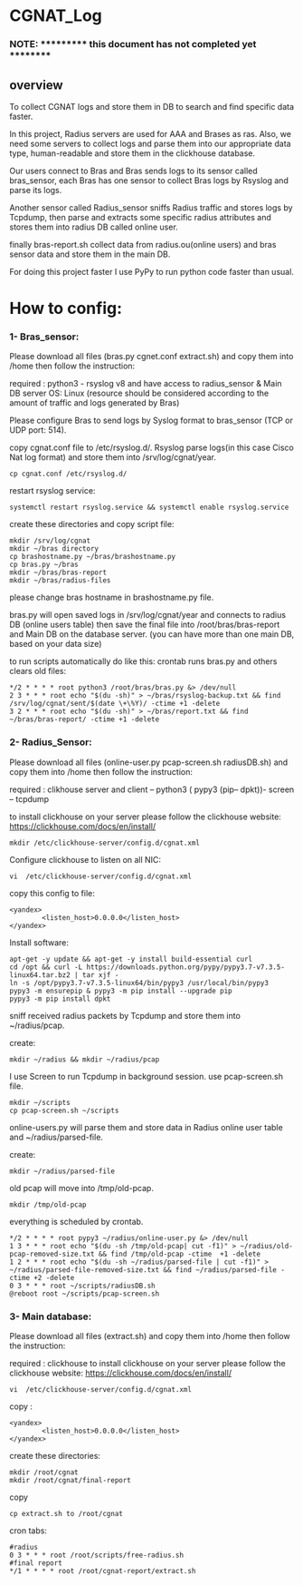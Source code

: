# CGNAT_Log

### NOTE: ********* this document has not completed yet ********
## overview

To collect CGNAT logs and store them in DB to search and find specific data faster.

In this project, Radius servers are used for AAA and Brases as ras. Also, we need some servers to collect logs and parse them into our appropriate data type, human-readable and store them in the clickhouse database.

Our users connect to Bras and Bras sends logs to its sensor called bras_sensor, each Bras has one sensor to collect Bras logs by Rsyslog and parse its logs.

Another sensor called Radius_sensor sniffs Radius traffic and stores logs by Tcpdump, then parse and extracts some specific radius attributes and stores them into radius DB called online user.

finally bras-report.sh collect data from radius.ou(online users) and bras sensor data and store them in the main DB.

For doing this project faster I use PyPy to run python code faster than usual.

# How to config:

### 1- Bras_sensor:
Please download all files (bras.py cgnet.conf extract.sh) and copy them into /home then follow the instruction:

required : python3 - rsyslog v8 and have access to radius_sensor & Main DB server
OS: Linux (resource should be considered according to the amount of traffic and logs generated by Bras)

Please configure Bras to send logs by Syslog format to bras_sensor (TCP or UDP port: 514). 

copy cgnat.conf file to /etc/rsyslog.d/.
Rsyslog parse logs(in this case Cisco Nat log format) and store them into /srv/log/cgnat/year.
```
cp cgnat.conf /etc/rsyslog.d/
```
restart rsyslog service:
```
systemctl restart rsyslog.service && systemctl enable rsyslog.service
```
create these directories and copy script file:
```
mkdir /srv/log/cgnat 
mkdir ~/bras directory 
cp brashostname.py ~/bras/brashostname.py 
cp bras.py ~/bras
mkdir ~/bras/bras-report 
mkdir ~/bras/radius-files
```
please change bras hostname in brashostname.py file. 

bras.py will open saved logs in  /srv/log/cgnat/year and connects to radius DB (online users table) then save the final file into /root/bras/bras-report and Main DB on the database server. (you can have more than one main DB, based on your data size)

to run scripts automatically do like this:
crontab runs bras.py and others clears old files:
```
*/2 * * * * root python3 /root/bras/bras.py &> /dev/null
2 3 * * * root echo "$(du -sh)" > ~/bras/rsyslog-backup.txt && find /srv/log/cgnat/sent/$(date \+\%Y)/ -ctime +1 -delete
3 2 * * * root echo "$(du -sh)" > ~/bras/report.txt && find ~/bras/bras-report/ -ctime +1 -delete
```
### 2- Radius_Sensor:

Please download all files (online-user.py pcap-screen.sh radiusDB.sh) and copy them into /home then follow the instruction:

required : clikhouse server and client – python3 ( pypy3 (pip– dpkt))- screen – tcpdump

to install clickhouse on your server please follow the clickhouse website: https://clickhouse.com/docs/en/install/
```
mkdir /etc/clickhouse-server/config.d/cgnat.xml
```
Configure clickhouse to listen on all NIC:
```
vi  /etc/clickhouse-server/config.d/cgnat.xml
```
copy this config to file:
```
<yandex>
        <listen_host>0.0.0.0</listen_host>
</yandex>
```
Install software:
```
apt-get -y update && apt-get -y install build-essential curl
cd /opt && curl -L https://downloads.python.org/pypy/pypy3.7-v7.3.5-linux64.tar.bz2 | tar xjf -
ln -s /opt/pypy3.7-v7.3.5-linux64/bin/pypy3 /usr/local/bin/pypy3
pypy3 -m ensurepip & pypy3 -m pip install --upgrade pip
pypy3 -m pip install dpkt
```
sniff received radius packets by Tcpdump and store them into ~/radius/pcap.

create:
```
mkdir ~/radius && mkdir ~/radius/pcap 
```
I use Screen to run Tcpdump in background session. use pcap-screen.sh file.
```
mkdir ~/scripts 
cp pcap-screen.sh ~/scripts
```
online-users.py will parse them and store data in Radius online user table and ~/radius/parsed-file.

create:
```
mkdir ~/radius/parsed-file
```
old pcap will move into /tmp/old-pcap.
```
mkdir /tmp/old-pcap 
````
everything is scheduled by crontab.
```
*/2 * * * * root pypy3 ~/radius/online-user.py &> /dev/null
1 3 * * * root echo "$(du -sh /tmp/old-pcap| cut -f1)" > ~/radius/old-pcap-removed-size.txt && find /tmp/old-pcap -ctime  +1 -delete
1 2 * * * root echo "$(du -sh ~/radius/parsed-file | cut -f1)" > ~/radius/parsed-file-removed-size.txt && find ~/radius/parsed-file -ctime +2 -delete
0 3 * * * root ~/scripts/radiusDB.sh
@reboot root ~/scripts/pcap-screen.sh
```


### 3- Main database:

Please download all files (extract.sh) and copy them into /home then follow the instruction:

required :  clickhouse 
to install clickhouse on your server please follow the clickhouse website: https://clickhouse.com/docs/en/install/
```
vi  /etc/clickhouse-server/config.d/cgnat.xml
```
copy :
```
<yandex>
        <listen_host>0.0.0.0</listen_host>
</yandex>
```
create these directories:
```
mkdir /root/cgnat
mkdir /root/cgnat/final-report 
```
copy 
```
cp extract.sh to /root/cgnat
```
cron tabs:
```
#radius
0 3 * * * root /root/scripts/free-radius.sh
#final report
*/1 * * * * root /root/cgnat-report/extract.sh
```
